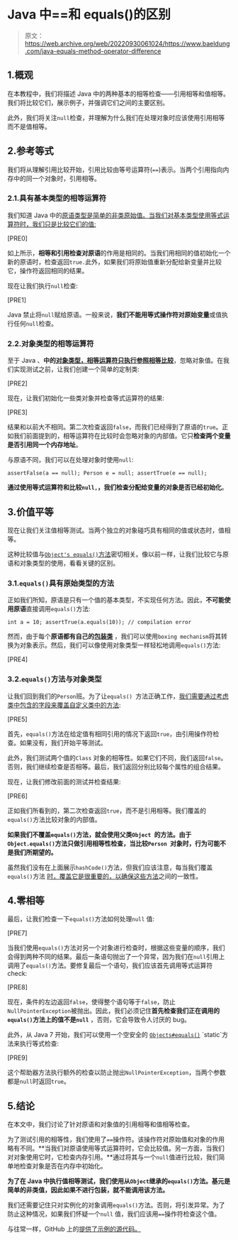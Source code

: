 # Java 中==和 equals()的区别

> 原文：<https://web.archive.org/web/20220930061024/https://www.baeldung.com/java-equals-method-operator-difference>

## 1.概观

在本教程中，我们将描述 Java 中的两种基本的相等检查——引用相等和值相等。我们将比较它们，展示例子，并强调它们之间的主要区别。

此外，我们将关注`null`检查，并理解为什么我们在处理对象时应该使用引用相等而不是值相等。

## 2.参考等式

我们将从理解引用比较开始，引用比较由等号运算符(`==`)表示。当两个引用指向内存中的同一个对象时，引用相等。

### 2.1.具有基本类型的相等运算符

我们知道 Java 中的[原语类型是简单的非类原始值。当我们对基本类型使用等式运算符时，我们只是比较它们的值:](/web/20221208143839/https://www.baeldung.com/java-primitives)

[PRE0]

如上所示，**相等和引用检查对原语**的作用是相同的。当我们用相同的值初始化一个新的原语时，检查返回`true.`此外，如果我们将原始值重新分配给新变量并比较它，操作符返回相同的结果。

现在让我们执行`null`检查:

[PRE1]

Java 禁止将`null`赋给原语。一般来说，**我们不能用等式操作符对原始变量**或值执行任何`null`检查。

### 2.2.对象类型的相等运算符

至于 Java 、**中的[对象类型，相等运算符只执行参照相等比较](/web/20221208143839/https://www.baeldung.com/java-classes-objects)**，忽略对象值。在我们实现测试之前，让我们创建一个简单的定制类:

[PRE2]

现在，让我们初始化一些类对象并检查等式运算符的结果:

[PRE3]

结果和以前大不相同。第二次检查返回`false`，而我们已经得到了原语的`true`。正如我们前面提到的，相等运算符在比较时会忽略对象的内部值。它只**检查两个变量是否引用同一个内存地址**。

与原语不同，我们可以在处理对象时使用`null`:

`assertFalse(a == null);
Person e = null;
assertTrue(e == null);`

**通过使用等式运算符和比较`null,`，我们检查分配给变量的对象是否已经初始化**。

## 3.价值平等

现在让我们关注值相等测试。当两个独立的对象碰巧具有相同的值或状态时，值相等。

这种比较值与[`Object's equals()`方法](/web/20221208143839/https://www.baeldung.com/java-comparing-objects#equals-instance)密切相关。像以前一样，让我们比较它与原语和对象类型的使用，看看关键的区别。

### 3.1.`equals()`具有原始类型的方法

正如我们所知，原语是只有一个值的基本类型，不实现任何方法。因此，**不可能使用原语**直接调用`equals()`方法:

`int a = 10;
assertTrue(a.equals(10)); // compilation error`

然而，由于每个**原语都有自己的[包装类](/web/20221208143839/https://www.baeldung.com/java-wrapper-classes)** ，我们可以使用`boxing mechanism`将其转换为对象表示。然后，我们可以像使用对象类型一样轻松地调用`equals()`方法:

[PRE4]

### 3.2.`equals()`方法与对象类型

让我们回到我们的`Person`班。为了让`equals() `方法正确工作，[我们需要通过考虑类中包含的字段来覆盖自定义类中的方法](/web/20221208143839/https://www.baeldung.com/java-eclipse-equals-and-hashcode):

[PRE5]

首先，`equals()`方法在给定值有相同引用的情况下返回`true`，由引用操作符检查。如果没有，我们开始平等测试。

此外，我们测试两个值的`Class` 对象的相等性。如果它们不同，我们返回`false`。否则，我们继续检查是否相等。最后，我们返回分别比较每个属性的组合结果。

现在，让我们修改前面的测试并检查结果:

[PRE6]

正如我们所看到的，第二次检查返回`true`，而不是引用相等。我们覆盖的`equals()`方法比较对象的内部值。

**如果我们不覆盖`equals()`方法，就会使用父类`Object `的方法。由于`Object.equals()`方法只做引用相等性检查，当比较`Person `对象时，行为可能不是我们所期望的。**

虽然我们没有在上面展示`hashCode()`方法，但我们应该注意，每当我们覆盖`equals()`方法 [时，覆盖它是很重要的，以确保这些方法](/web/20221208143839/https://www.baeldung.com/java-equals-hashcode-contracts)之间的一致性。

## 4.零相等

最后，让我们检查一下`equals()`方法如何处理`null` 值:

[PRE7]

当我们使用`equals()`方法对另一个对象进行检查时，根据这些变量的顺序，我们会得到两种不同的结果。最后一条语句抛出了一个异常，因为我们在`null`引用上调用了`equals()`方法。要修复最后一个语句，我们应该首先调用等式运算符 check:

[PRE8]

现在，条件的左边返回`false`，使得整个语句等于`false`，防止`NullPointerException`被抛出。因此，我们必须记住**首先检查我们正在调用的`equals()`方法上的值不是`null`** ，否则，它会导致令人讨厌的 bug。

此外，从 Java 7 开始，我们可以使用一个空安全的 [`Objects#equals()`](https://web.archive.org/web/20221208143839/https://docs.oracle.com/en/java/javase/16/docs/api/java.base/java/util/Objects.html#equals(java.lang.Object,java.lang.Object)) `static`方法来执行等式检查:

[PRE9]

这个帮助器方法执行额外的检查以防止抛出`NullPointerException`，当两个参数都是`null`时返回`true`。

## 5.结论

在本文中，我们讨论了针对原语和对象值的引用相等和值相等检查。

为了测试引用的相等性，我们使用了`==`操作符。该操作符对原始值和对象的作用略有不同。**当我们对原语使用等式运算符时，它会比较值。另一方面，当我们对对象使用它时，它检查内存引用。**通过将其与一个`null`值进行比较，我们简单地检查对象是否在内存中初始化。

**为了在 Java 中执行值相等测试，我们使用从`Object`继承的`equals()`方法。基元是简单的非类值，因此如果不进行包装，就不能调用该方法。**

我们还需要记住只对实例化的对象调用`equals()`方法。否则，将引发异常。为了防止这种情况，如果我们怀疑一个`null` 值，我们应该用`==`操作符检查这个值。

与往常一样，GitHub 上的[提供了示例的源代码。](https://web.archive.org/web/20221208143839/https://github.com/eugenp/tutorials/tree/master/core-java-modules/core-java-lang-5)